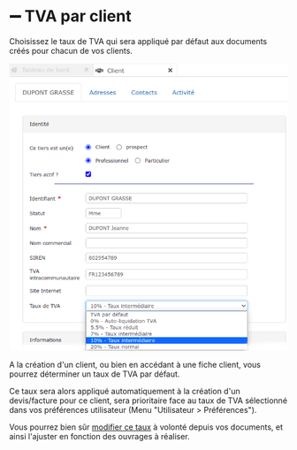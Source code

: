 # ➖ TVA par client

Choisissez le taux de TVA qui sera appliqué par défaut aux documents créés pour chacun de vos clients.

![](../../../.gitbook/assets/111.png)

A la création d'un client, ou bien en accédant à une fiche client, vous pourrez déterminer un taux de TVA par défaut.

Ce taux sera alors appliqué automatiquement à la création d'un devis/facture pour ce client, sera prioritaire face au taux de TVA sélectionné dans vos préférences utilisateur (Menu "Utilisateur > Préférences").

Vous pourrez bien sûr [modifier ce taux](../../les-devis/saisir-un-devis/tva-multiple.md) à volonté depuis vos documents, et ainsi l'ajuster en fonction des ouvrages à réaliser.
